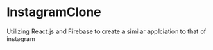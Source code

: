# InstagramClone
Utilizing React.js and Firebase to create a similar applciation to that of instagram
